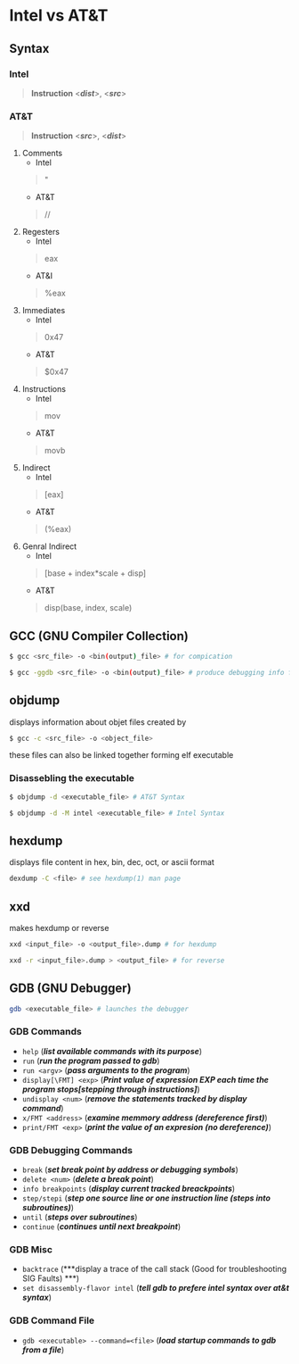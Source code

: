 # Intel vs AT&T

## Syntax
### Intel

> **Instruction** <***dist***>, <***src***>  

### AT&T
> **Instruction** <***src***>, <***dist***>  

1. Comments
    * Intel
    > "    
    * AT&T
    > //
2. Regesters
    * Intel
    > eax
    * AT&I
    > %eax
3. Immediates
    * Intel
    > 0x47
    * AT&T
    > $0x47
4. Instructions
    * Intel
    > mov
    * AT&T
    > movb 
5. Indirect
    * Intel
    > [eax]
    * AT&T
    > (%eax)
6. Genral Indirect
    * Intel
    > [base + index*scale + disp]
    * AT&T
    > disp(base, index, scale)

## GCC (GNU Compiler Collection)

```sh
$ gcc <src_file> -o <bin(output)_file> # for compication
```

```sh
$ gcc -ggdb <src_file> -o <bin(output)_file> # produce debugging info for gdb 
```

## objdump
displays information about objet files created by 

```sh
$ gcc -c <src_file> -o <object_file>
```
these files can also be linked together forming elf executable
### Disassebling the executable

```sh
$ objdump -d <executable_file> # AT&T Syntax
```

```sh
$ objdump -d -M intel <executable_file> # Intel Syntax 
```

## hexdump
displays file content in hex, bin, dec, oct, or ascii format

```sh
dexdump -C <file> # see hexdump(1) man page
```

## xxd
makes hexdump or reverse

```sh
xxd <input_file> -o <output_file>.dump # for hexdump
```

```sh
xxd -r <input_file>.dump > <output_file> # for reverse
```

## GDB (GNU Debugger)

```sh
gdb <executable_file> # launches the debugger 
```

### GDB Commands

* ```help``` (***list available commands with its purpose***)
* ```run```  (***run the program passed to gdb***)
* ```run <argv>``` (***pass arguments to the program***)
* ```display[\FMT] <exp>``` (***Print value of expression EXP each time the program stops[stepping through instructions]***)
* ```undisplay <num>``` (***remove the statements tracked by display command***)
* ```x/FMT <address>``` (***examine memmory address (dereference first)***)
* ```print/FMT <exp>``` (***print the value of an expresion (no dereference)***)

### GDB Debugging Commands

* ```break``` (***set break point by address or debugging symbols***)
* ```delete <num>``` (***delete a break point***)
* ```info breakpoints``` (***display current tracked breackpoints***)
* ```step/stepi``` (***step one source line or one instruction line (steps into subroutines)***)
* ```until``` (***steps over subroutines***)
* ```continue``` (***continues until next breakpoint***)


### GDB Misc
* ```backtrace``` (***display a trace of the call stack (Good for troubleshooting SIG Faults) ***)
* ```set disassembly-flavor intel``` (***tell gdb to prefere intel syntax over at&t syntax***)

### GDB Command File
* ```gdb <executable> --command=<file>``` (***load startup commands to gdb from a file***)







